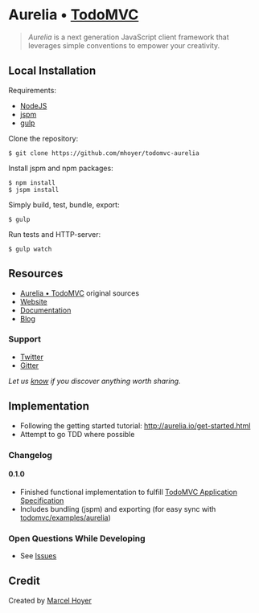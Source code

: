 # Aurelia • [TodoMVC](http://todomvc.com)

> *Aurelia* is a next generation JavaScript client framework that leverages simple conventions to empower your creativity.


## Local Installation

Requirements:

- [NodeJS](http://nodejs.org/download/)
- [jspm](http://jspm.io/)
- [gulp](http://gulpjs.com/)

Clone the repository:

```
$ git clone https://github.com/mhoyer/todomvc-aurelia
```

Install jspm and npm packages:

```
$ npm install
$ jspm install
```

Simply build, test, bundle, export:

```
$ gulp
```

Run tests and HTTP-server:

```
$ gulp watch
```


## Resources

- [Aurelia • TodoMVC](https://github.com/mhoyer/todomvc-aurelia) original sources
- [Website](http://aurelia.io/)
- [Documentation](http://aurelia.io/docs.html)
- [Blog](http://blog.durandal.io/)

### Support

- [Twitter](http://twitter.com/pixelplastic)
- [Gitter](https://gitter.im/Aurelia/Discuss)

*Let us [know](https://github.com/tastejs/todomvc/issues) if you discover anything worth sharing.*


## Implementation

- Following the getting started tutorial: http://aurelia.io/get-started.html
- Attempt to go TDD where possible

### Changelog

#### 0.1.0

- Finished functional implementation to fulfill [TodoMVC Application Specification](https://github.com/tastejs/todomvc/blob/master/app-spec.md)
- Includes bundling (jspm) and exporting (for easy sync with [todomvc/examples/aurelia](https://github.com/tastejs/todomvc/tree/master/examples/aurelia))

### Open Questions While Developing

- See [Issues](https://github.com/mhoyer/todomvc-aurelia/issues/)


## Credit

Created by [Marcel Hoyer](http://marcelhoyer.de)

